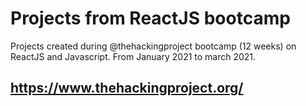 # Projects from ReactJS bootcamp

Projects created during @thehackingproject bootcamp (12 weeks) on ReactJS and Javascript.
From January 2021 to march 2021.

## https://www.thehackingproject.org/
